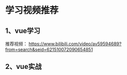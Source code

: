 # 学习视频推荐



## 1、vue学习

推荐视频： https://www.bilibili.com/video/av59594689?from=search&seid=621510072090654851 



## 2、vue实战

